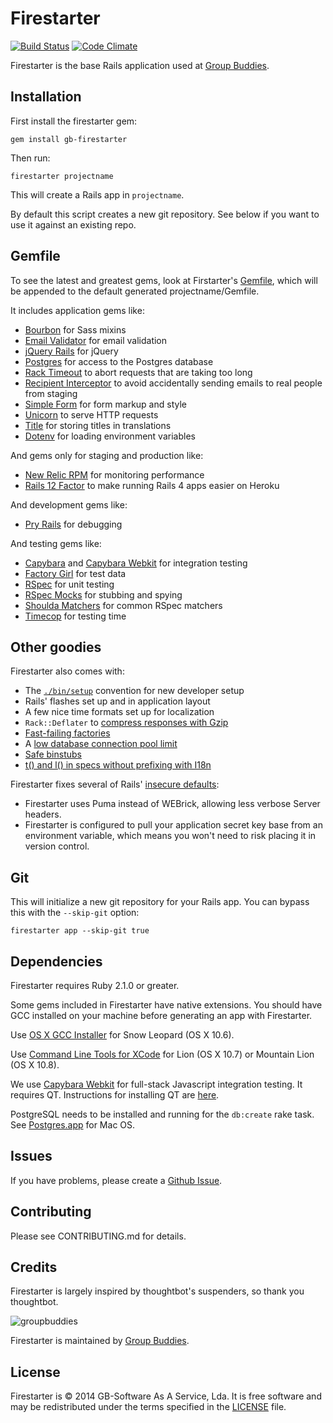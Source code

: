 # Firestarter

[![Build Status](https://travis-ci.org/subvisual/firestarter.svg?branch=master)](https://travis-ci.org/subvisual/firestarter) [![Code Climate](https://codeclimate.com/github/subvisual/firestarter/badges/gpa.svg)](https://codeclimate.com/github/subvisual/firestarter)

Firestarter is the base Rails application used at [Group Buddies](http://groupbuddies.com).

Installation
------------

First install the firestarter gem:

    gem install gb-firestarter

Then run:

    firestarter projectname

This will create a Rails app in `projectname`.

By default this script creates a new git repository. See below if you
want to use it against an existing repo.

Gemfile
-------

To see the latest and greatest gems, look at Firstarter's
[Gemfile](templates/Gemfile.erb),
which will be appended to the default generated projectname/Gemfile.

It includes application gems like:

* [Bourbon](https://github.com/thoughtbot/bourbon) for Sass mixins
* [Email Validator](https://github.com/balexand/email_validator) for email
  validation
* [jQuery Rails](https://github.com/rails/jquery-rails) for jQuery
* [Postgres](https://github.com/ged/ruby-pg) for access to the Postgres database
* [Rack Timeout](https://github.com/kch/rack-timeout) to abort requests that are
  taking too long
* [Recipient Interceptor](https://github.com/croaky/recipient_interceptor) to
  avoid accidentally sending emails to real people from staging
* [Simple Form](https://github.com/plataformatec/simple_form) for form markup
  and style
* [Unicorn](https://github.com/defunkt/unicorn) to serve HTTP requests
* [Title](https://github.com/calebthompson/title) for storing titles in
  translations
* [Dotenv](https://github.com/bkeepers/dotenv) for loading environment variables

And gems only for staging and production like:

* [New Relic RPM](https://github.com/newrelic/rpm) for monitoring performance
* [Rails 12 Factor](https://github.com/heroku/rails_12factor) to make running
  Rails 4 apps easier on Heroku

And development gems like:

* [Pry Rails](https://github.com/rweng/pry-rails) for debugging

And testing gems like:

* [Capybara](https://github.com/jnicklas/capybara) and
  [Capybara Webkit](https://github.com/thoughtbot/capybara-webkit) for
  integration testing
* [Factory Girl](https://github.com/thoughtbot/factory_girl) for test data
* [RSpec](https://github.com/rspec/rspec) for unit testing
* [RSpec Mocks](https://github.com/rspec/rspec-mocks) for stubbing and spying
* [Shoulda Matchers](https://github.com/thoughtbot/shoulda-matchers) for common
  RSpec matchers
* [Timecop](https://github.com/jtrupiano/timecop-console) for testing time

Other goodies
-------------

Firestarter also comes with:

* The [`./bin/setup`][bin] convention for new developer setup
* Rails' flashes set up and in application layout
* A few nice time formats set up for localization
* `Rack::Deflater` to [compress responses with Gzip][compress]
* [Fast-failing factories][fast]
* A [low database connection pool limit][pool]
* [Safe binstubs][binstub]
* [t() and l() in specs without prefixing with I18n][i18n]

[bin]: http://robots.thoughtbot.com/bin-setup
[compress]: http://robots.thoughtbot.com/content-compression-with-rack-deflater/
[fast]: http://robots.thoughtbot.com/testing-your-factories-first
[pool]: https://devcenter.heroku.com/articles/concurrency-and-database-connections
[binstub]: https://github.com/thoughtbot/suspenders/pull/282
[i18n]: https://github.com/thoughtbot/suspenders/pull/304

Firestarter fixes several of Rails' [insecure defaults]:

* Firestarter uses Puma instead of WEBrick, allowing less verbose Server
  headers.
* Firestarter is configured to pull your application secret key base from an
  environment variable, which means you won't need to risk placing it in version
  control.

[insecure defaults]: http://blog.codeclimate.com/blog/2013/03/27/rails-insecure-defaults/

Git
---

This will initialize a new git repository for your Rails app. You can
bypass this with the `--skip-git` option:

    firestarter app --skip-git true

Dependencies
------------

Firestarter requires Ruby 2.1.0 or greater.

Some gems included in Firestarter have native extensions. You should have GCC
installed on your machine before generating an app with Firestarter.

Use [OS X GCC Installer](https://github.com/kennethreitz/osx-gcc-installer/) for
Snow Leopard (OS X 10.6).

Use [Command Line Tools for XCode](https://developer.apple.com/downloads/index.action)
for Lion (OS X 10.7) or Mountain Lion (OS X 10.8).

We use [Capybara Webkit](https://github.com/thoughtbot/capybara-webkit) for
full-stack Javascript integration testing. It requires QT. Instructions for
installing QT are
[here](https://github.com/thoughtbot/capybara-webkit/wiki/Installing-Qt-and-compiling-capybara-webkit).

PostgreSQL needs to be installed and running for the `db:create` rake task. See
[Postgres.app](http://postgresapp.com/) for Mac OS.

Issues
------

If you have problems, please create a
[Github Issue](https://github.com/groupbuddies/firestarter/issues).

Contributing
------------

Please see CONTRIBUTING.md for details.

Credits
-------

Firestarter is largely inspired by thoughtbot's suspenders, so thank you
thoughtbot.

![groupbuddies](http://www.groupbuddies.com/logo.png)

Firestarter is maintained by
[Group Buddies](http://groupbuddies.com/).

License
-------

Firestarter is © 2014 GB-Software As A Service, Lda. It is free software and may be
redistributed under the terms specified in the [LICENSE](LICENSE) file.

